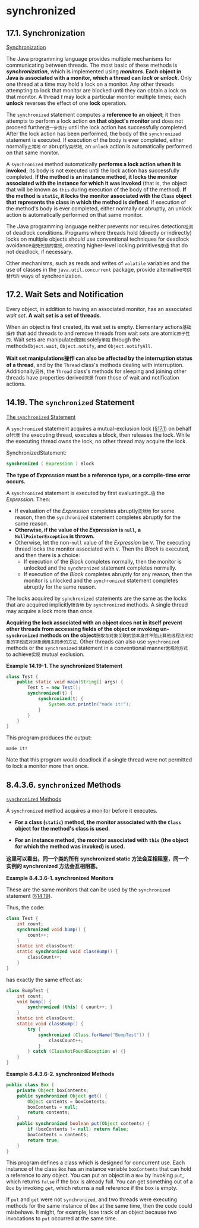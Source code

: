 # synchronized

## 17.1. Synchronization 

[Synchronization](https://docs.oracle.com/javase/specs/jls/se12/html/jls-17.html#jls-17.1) 

The Java programming language provides multiple mechanisms for communicating between threads. The most basic of these methods is ***synchronization***, which is implemented using ***monitors***. **Each object in Java is associated with a monitor, which a thread can *lock* or *unlock***. Only one thread at a time may hold a lock on a monitor. Any other threads attempting to lock that monitor are blocked until they can obtain a lock on that monitor. A thread *t* may lock a particular monitor multiple times; each **unlock** reverses the effect of one **lock** operation.

The `synchronized` statement computes a **reference to an object**; it then attempts to perform a lock action **on that object's monitor** and does not proceed further`进一步执行` until the lock action has successfully completed. After the lock action has been performed, the body of the `synchronized` statement is executed. If execution of the body is ever completed, either normally`正常地` or abruptly`突然地`, an `unlock` action is automatically performed on that same monitor.

A `synchronized` method automatically **performs a lock action when it is invoked**; its body is not executed until the lock action has successfully completed. **If the method is an instance method, it locks the monitor associated with the instance for which it was invoked** (that is, the object that will be known as `this` during execution of the body of the method). **If the method is `static`, it locks the monitor associated with the `Class` object that represents the class in which the method is defined**. If execution of the method's body is ever completed, either normally or abruptly, an unlock action is automatically performed on that same monitor.

The Java programming language neither prevents nor requires detection`检测` of deadlock conditions. Programs where threads hold (directly or indirectly) locks on multiple objects should use conventional techniques for deadlock avoidance`避免死锁的常规`, creating higher-level locking primitives`原语` that do not deadlock, if necessary.

Other mechanisms, such as reads and writes of `volatile` variables and the use of classes in the `java.util.concurrent` package, provide alternative`可供替代的` ways of synchronization.

## 17.2. Wait Sets and Notification

Every object, in addition to having an associated monitor, has an associated *wait set*. **A wait set is a set of threads**.

When an object is first created, its wait set is empty. Elementary actions`基础操作` that add threads to and remove threads from wait sets are atomic`原子性的`. Wait sets are manipulated`控制` solely`单独` through the methods`Object.wait`, `Object.notify`, and `Object.notifyAll`.

**Wait set manipulations操作 can also be affected by the interruption status of a thread**, and by the `Thread` class's methods dealing with interruption. Additionally`另外`, the `Thread` class's methods for sleeping and joining other threads have properties derived`来源` from those of wait and notification actions.

## 14.19. The `synchronized` Statement

[The `synchronized` Statement](https://docs.oracle.com/javase/specs/jls/se12/html/jls-14.html#jls-14.19)

A `synchronized` statement acquires a mutual-exclusion lock ([§17.1](https://docs.oracle.com/javase/specs/jls/se12/html/jls-17.html#jls-17.1)) on behalf of`代表` the executing thread, executes a block, then releases the lock. While the executing thread owns the lock, no other thread may acquire the lock.

SynchronizedStatement:

```java
synchronized ( Expression ) Block
```

**The type of *Expression* must be a reference type, or a compile-time error occurs.**

A `synchronized` statement is executed by first evaluating`求…值` the *Expression*. Then:

- If evaluation of the *Expression* completes abruptly`突然地` for some reason, then the `synchronized` statement completes abruptly for the same reason.
- **Otherwise, if the value of the *Expression* is `null`, a `NullPointerException` is thrown.**
- Otherwise, let the non-`null` value of the *Expression* be `V`. The executing thread locks the monitor associated with `V`. Then the *Block* is executed, and then there is a choice:
  - If execution of the *Block* completes normally, then the monitor is unlocked and the `synchronized` statement completes normally.
  - If execution of the *Block* completes abruptly for any reason, then the monitor is unlocked and the `synchronized` statement completes abruptly for the same reason.

The locks acquired by `synchronized` statements are the same as the locks that are acquired implicitly`隐含地` by `synchronized` methods. A single thread may acquire a lock more than once.

**Acquiring the lock associated with an object does not in itself prevent other threads from accessing fields of the object or invoking un-`synchronized` methods on the object**`获取与对象关联的锁本身并不阻止其他线程访问对象的字段或对对象调用未同步的方法`. Other threads can also use `synchronized` methods or the `synchronized` statement in a conventional manner`常规的方式` to achieve`实现` mutual exclusion.

**Example 14.19-1. The synchronized Statement**

```java
class Test {
    public static void main(String[] args) {
        Test t = new Test();
        synchronized(t) {
            synchronized(t) {
                System.out.println("made it!");
            }
        }
    }
}
```

This program produces the output:

```
made it!
```

Note that this program would deadlock if a single thread were not permitted to lock a monitor more than once.

## 8.4.3.6. `synchronized` Methods

[`synchronized` Methods](<https://docs.oracle.com/javase/specs/jls/se12/html/jls-8.html#jls-8.4.3.6>)

A `synchronized` method acquires a monitor  before it executes.

* **For a class (`static`) method, the monitor associated with the `Class` object for the method's class is used.**

* **For an instance method, the monitor associated with `this` (the object for which the method was invoked) is used.**

**这里可以看出，同一个类的所有 synchronized static 方法会互相阻塞，同一个实例的 synchronized 方法会互相阻塞。**

**Example 8.4.3.6-1. synchronized Monitors**

These are the same monitors that can be used by the `synchronized` statement ([§14.19](https://docs.oracle.com/javase/specs/jls/se12/html/jls-14.html#jls-14.19)).

Thus, the code:

```java
class Test {
    int count;
    synchronized void bump() {
        count++;
    }
    static int classCount;
    static synchronized void classBump() {
        classCount++;
    }
}
```

has exactly the same effect as:

```java
class BumpTest {
    int count;
    void bump() {
        synchronized (this) { count++; }
    }
    static int classCount;
    static void classBump() {
        try {
            synchronized (Class.forName("BumpTest")) {
                classCount++;
            }
        } catch (ClassNotFoundException e) {}
    }
}
```



**Example 8.4.3.6-2. synchronized Methods**

```java
public class Box {
    private Object boxContents;
    public synchronized Object get() {
        Object contents = boxContents;
        boxContents = null;
        return contents;
    }
    public synchronized boolean put(Object contents) {
        if (boxContents != null) return false;
        boxContents = contents;
        return true;
    }
}
```

This program defines a class which is designed for concurrent use. Each instance of the class `Box` has an instance variable `boxContents` that can hold a reference to any object. You can put an object in a `Box` by invoking `put`, which returns `false` if the box is already full. You can get something out of a `Box` by invoking `get`, which returns a null reference if the box is empty.

If `put` and `get` were not `synchronized`, and two threads were executing methods for the same instance of `Box` at the same time, then the code could misbehave. It might, for example, lose track of an object because two invocations to `put` occurred at the same time.